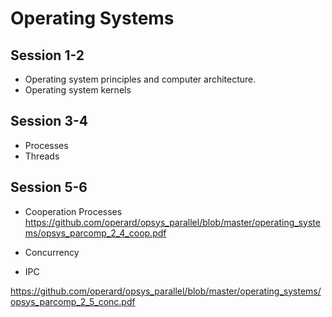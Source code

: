 # Operating Systems

## Session 1-2

-	Operating system principles and computer architecture. 
-	Operating system kernels

## Session 3-4

- Processes
- Threads

## Session 5-6

- Cooperation Processes
https://github.com/operard/opsys_parallel/blob/master/operating_systems/opsys_parcomp_2_4_coop.pdf

- Concurrency
- IPC

https://github.com/operard/opsys_parallel/blob/master/operating_systems/opsys_parcomp_2_5_conc.pdf


